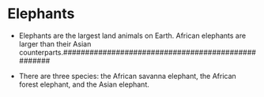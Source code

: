 # Elephants

- Elephants are the largest land animals on Earth. 
  African elephants are larger than their Asian counterparts.###################################################

- There are three species: the African savanna elephant, 
  the African forest elephant, and the Asian elephant.